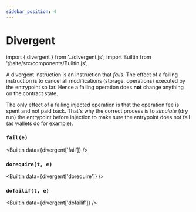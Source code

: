 ```yaml
---
sidebar_position: 4
---
```


# Divergent

import { divergent } from '../divergent.js';
import Builtin from '@site/src/components/Builtin.js';

A divergent instruction is an instruction that *fails*. The effect of a failing instruction is to cancel all modifications (storage, operations) executed by the entrypoint so far. Hence a failing operation does **not** change anything on the contract state.

The only effect of a failing injected operation is that the operation fee is spent and not paid back. That's why the correct process is to *simulate* (dry run) the entrypoint before injection to make sure the entrypoint does not fail (as wallets do for example).

### `fail(e)`

<Builtin data={divergent['fail']} />

### `dorequire(t, e)`

<Builtin data={divergent['dorequire']} />

### `dofailif(t, e)`

<Builtin data={divergent['dofailif']} />

